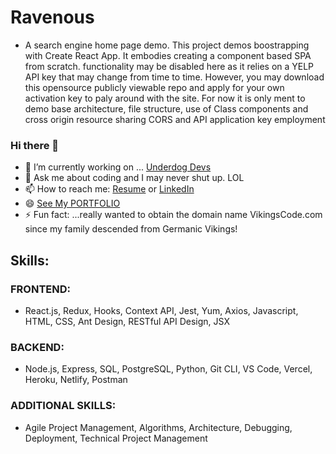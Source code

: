 # Ravenous
- A search engine home page demo. This project demos boostrapping with Create React App. It embodies creating a component based SPA from scratch. functionality may be disabled here as it relies on a YELP API key that may change from time to time. However, you may download this opensource publicly viewable repo and apply for your own activation key to paly around with the site. For now it is only ment to  demo base architecture, file structure, use of Class components and cross origin resource sharing CORS and API application key employment
### Hi there 👋

<!--
**rickmansfield/rickmansfield** is a ✨ _special_ ✨ repository because its `README.md` (this file) appears on your GitHub profile.

Here are some ideas to get you started:
- 🌱 I’m currently learning ...
- 👯 I’m looking to collaborate on ...
- 🤔 I’m looking for help with ...
- 😄 Pronouns: ...
- 💬 Ask me about ...
- 📫 How to reach me: ...
- ⚡ Fun fact: ...
-->

- 🔭 I’m currently working on ... [Underdog Devs](https://www.underdogdevs.org/)
- 💬 Ask me about coding and I may never shut up. LOL
- 📫 How to reach me: [Resume](https://resume.creddle.io/resume/4uxc0m7zngm) or [LinkedIn](https://www.linkedin.com/in/peacefulrick/)
- 😄 [See My PORTFOLIO](https://mansfield-port-v3.netlify.app/)
- ⚡ Fun fact: ...really wanted to obtain the domain name VikingsCode.com since my family descended from Germanic Vikings!

## Skills:
### FRONTEND: 
- React.js, Redux, Hooks, Context API, Jest, Yum, Axios, Javascript, HTML, CSS, Ant Design, RESTful API Design, JSX
### BACKEND:
- Node.js, Express, SQL, PostgreSQL, Python, Git CLI, VS Code, Vercel, Heroku, Netlify, Postman
### ADDITIONAL SKILLS:
- Agile Project Management, Algorithms, Architecture, Debugging, Deployment, Technical Project Management
 